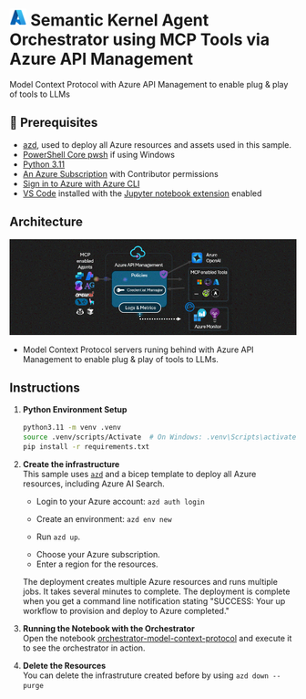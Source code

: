 # <img src="./utils/media/azure_logo.png" alt="Azure Foundry" style="width:30px;height:30px;"/> Semantic Kernel Agent Orchestrator using MCP Tools via Azure API Management

 Model Context Protocol with Azure API Management to enable plug & play of
 tools to LLMs

## 🔧 Prerequisites

+ [azd](https://learn.microsoft.com/azure/developer/azure-developer-cli/install-azd), used to deploy all Azure resources and assets used in this sample.
+ [PowerShell Core pwsh](https://github.com/PowerShell/powershell/releases) if using Windows
+ [Python 3.11](https://www.python.org/downloads/release/python-3110/)
+  [An Azure Subscription](https://azure.microsoft.com/free/) with Contributor permissions
+  [Sign in to Azure with Azure CLI](https://learn.microsoft.com/cli/azure/authenticate-azure-cli-interactively)
+  [VS Code](https://code.visualstudio.com/) installed with the [Jupyter notebook extension](https://marketplace.visualstudio.com/items?itemName=ms-toolsai.jupyter) enabled

## Architecture
![flow](utils/media/model-context-protocol.gif)

- Model Context Protocol servers runing behind with Azure API Management to enable plug & play of tools to LLMs.

## Instructions

1. **Python Environment Setup** <br>
   ```bash
   python3.11 -m venv .venv
   source .venv/scripts/Activate  # On Windows: .venv\Scripts\activate
   pip install -r requirements.txt
   ```

2. **Create the infrastructure** <br>
This sample uses [`azd`](https://learn.microsoft.com/azure/developer/azure-developer-cli/) and a bicep template to deploy all Azure resources, including Azure AI Search. 

    - Login to your Azure account: `azd auth login`

    - Create an environment: `azd env new`

    - Run `azd up`.

    + Choose your Azure subscription.
    + Enter a region for the resources.

    The deployment creates multiple Azure resources and runs multiple jobs. It takes several minutes to complete. The deployment is complete when you get a command line notification stating "SUCCESS: Your up workflow to provision and deploy to Azure completed."

3. **Running the Notebook with the Orchestrator** <br>
Open the notebook [orchestrator-model-context-protocol](notebooks/) and execute it to see the orchestrator in action.

4. **Delete the Resources** <br>
You can delete the infrastruture created before by using `azd down --purge`
